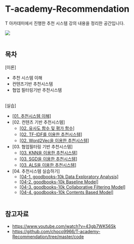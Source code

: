 # T-academy-Recommendation
T 아카데미에서 진행한 추천 시스템 강의 내용을 정리한 공간입니다.<br>

![](https://github.com/choco9966/T-academy-Recommendation/blob/master/figure/Introduction.png?raw=true)<br><br>



## 목차
[이론]
 - 추천 시스템 이해
 - 컨텐츠기반 추천시스템
 - 협업 필터링기반 추천시스템<br><br>
 
[실습] 
- [[01. 추천시스템 이해]](https://github.com/eunsour/T-academy-Recommendation/blob/main/code/00.%20%EC%B6%94%EC%B2%9C%20%EC%8B%9C%EC%8A%A4%ED%85%9C%20%EC%9D%B4%ED%95%B4%20-%20Apriori%2C%20FP-Growth.ipynb)
- [02. 컨텐츠 기반 추천시스템]
  - [[02. 유사도 함수 및 평가 함수]](https://github.com/eunsour/T-academy-Recommendation/blob/main/code/01.%20%EC%BB%A8%ED%85%90%EC%B8%A0%20%EA%B8%B0%EB%B0%98%20%EC%B6%94%EC%B2%9C%20%EC%8B%9C%EC%8A%A4%ED%85%9C%20-%20TF-IDF%EB%A5%BC%20%EC%9D%B4%EC%9A%A9%ED%95%9C%20%EC%B6%94%EC%B2%9C%20%EC%8B%9C%EC%8A%A4%ED%85%9C%20%231.ipynb)
  - [[02. TF-IDF를 이용한 추천시스템]](https://github.com/eunsour/T-academy-Recommendation/blob/main/code/01.%20%EC%BB%A8%ED%85%90%EC%B8%A0%20%EA%B8%B0%EB%B0%98%20%EC%B6%94%EC%B2%9C%20%EC%8B%9C%EC%8A%A4%ED%85%9C%20-%20TF-IDF%EB%A5%BC%20%EC%9D%B4%EC%9A%A9%ED%95%9C%20%EC%B6%94%EC%B2%9C%20%EC%8B%9C%EC%8A%A4%ED%85%9C%20%232.ipynb)
  - [[02. Word2Vec을 이용한 추천시스템]](https://github.com/eunsour/T-academy-Recommendation/blob/main/code/01.%20%EC%BB%A8%ED%85%90%EC%B8%A0%20%EA%B8%B0%EB%B0%98%20%EC%B6%94%EC%B2%9C%20%EC%8B%9C%EC%8A%A4%ED%85%9C%20-%20Word2Vec%EB%A5%BC%20%EC%9D%B4%EC%9A%A9%ED%95%9C%20%EC%B6%94%EC%B2%9C%20%EC%8B%9C%EC%8A%A4%ED%85%9C.ipynb)
- [03. 협업필터링 기반 추천시스템]
  - [[03. KNN을 이용한 추천시스템]](https://github.com/eunsour/T-academy-Recommendation/blob/main/code/02.%20%ED%98%91%EC%97%85%20%ED%95%84%ED%84%B0%EB%A7%81%20%EA%B8%B0%EB%B0%98%20%EC%B6%94%EC%B2%9C%20%EC%8B%9C%EC%8A%A4%ED%85%9C%20-%20KNN.ipynb)
  - [[03. SGD을 이용한 추천시스템]](https://github.com/eunsour/T-academy-Recommendation/blob/main/code/02.%20%ED%98%91%EC%97%85%20%ED%95%84%ED%84%B0%EB%A7%81%20%EA%B8%B0%EB%B0%98%20%EC%B6%94%EC%B2%9C%20%EC%8B%9C%EC%8A%A4%ED%85%9C%20-%20SGD.ipynb)
  - [[03. ALS을 이용한 추천시스템]](https://github.com/eunsour/T-academy-Recommendation/blob/main/code/02.%20%ED%98%91%EC%97%85%20%ED%95%84%ED%84%B0%EB%A7%81%20%EA%B8%B0%EB%B0%98%20%EC%B6%94%EC%B2%9C%20%EC%8B%9C%EC%8A%A4%ED%85%9C%20-%20ALS.ipynb)
- [04. 추천시스템 실습하기]
  - [[04-1. goodbooks-10k Data Exploratory Analysis]](https://github.com/eunsour/T-academy-Recommendation/blob/main/code/04-1.%20GoodBooks-10k%20Data%20Exploratory%20Analysis.ipynb)
  - [[04-2. goodbooks-10k Baseline Model]](https://github.com/eunsour/T-academy-Recommendation/blob/main/code/04-2.%20GoodBooks-10k%20Baseline%20Model.ipynb)
  - [[04-3. goodbooks-10k Collaborative Filtering Model]](https://github.com/eunsour/T-academy-Recommendation/blob/main/code/04-3.%20GoodBooks-10k%20Collaborative%20Filtering%20Model.ipynb)
  - [[04-4. goodbooks-10k Contents Based Model]](https://github.com/eunsour/T-academy-Recommendation/blob/main/code/04-4.%20GoodBooks-10k%20Contents%20Based%20Model.ipynb)<br><br>
 
## 참고자료 
 - https://www.youtube.com/watch?v=43gb7WK56Sk
 - https://github.com/choco9966/T-academy-Recommendation/tree/master/code
